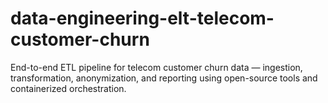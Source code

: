 # data-engineering-elt-telecom-customer-churn
End-to-end ETL pipeline for telecom customer churn data — ingestion, transformation, anonymization, and reporting using open-source tools and containerized orchestration.
